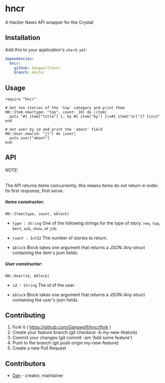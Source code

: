 # hncr

A Hacker News API wrapper for the Crystal

## Installation

Add this to your application's `shard.yml`:

```yaml
dependencies:
  hncr:
    github: Gangwolf/hncr
    branch: master
```

## Usage

```crystal
require "hncr"

# Get ten stories of the 'top' category and print them
HN::Item.new(type: "top", count: 10) do |item|
  puts "#{ item["title"] }, by #{ item["by"] }\n#{ item["url"]? }\n\n"
end

# Get user by id and print the 'about' field 
HN::User.new(id: "jl") do |user|
  puts user["about"]
end

```
## API
###### NOTE: 
The API returns items concurrently, this means
items do not return in order. Its first response, first serve.

##### Items constructor:
`HN::Item(type, count, &block)`

* `type : String` One of the following strings for the type of story:
`new`, `top`, `best`, `ask`, `show`, or `job`. 

* `count : Int32` The number of stories to return.

* `&block` Block takes one argument that returns a JSON::Any struct
containing the item's json fields.

##### User constructor:
`HN::User(id, &block)`

* `id : String` The id of the user.

* `&block` Block takes one argument that returns a JSON::Any struct
containing the user's json fields.

## Contributing

1. Fork it ( https://github.com/Gangwolf/hncr/fork )
2. Create your feature branch (git checkout -b my-new-feature)
3. Commit your changes (git commit -am 'Add some feature')
4. Push to the branch (git push origin my-new-feature)
5. Create a new Pull Request

## Contributors

- [Dan](https://github.com/Gangwolf) - creator, maintainer

